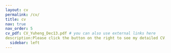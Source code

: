 ```yaml
---
layout: cv
permalink: /cv/
title: cv
nav: true
nav_order: 5
cv_pdf: CV_Yuheng_Dec13.pdf # you can also use external links here
description:Please click the button on the right to see my detailed CV.
  sidebar: left
---
```

